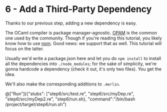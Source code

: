 # 6 - Add a Third-Party Dependency

Thanks to our previous step, adding a new dependency is easy.

The OCaml compiler is package manager-agnostic. [OPAM](https://opam.ocaml.org) is the common one used by the community. Though if you're reading this tutorial, you likely know how to use [npm](https://www.npmjs.com). Good news: we support that as well. This tutorial will focus on the latter.

Usually we'd write a package.json here and let you do `npm install` to install all the dependencies into `./node_modules`; for the sake of simplicity, we're gonna hardcode a dependency (check it out, it's only two files). You get the idea.

We'll also make the corresponding additions to `.merlin`.

@["Run"]({"stubs": ["step6/src/test.re", "step6/src/myDep.re", "step6/src/myDep2.re", "step6/run.sh}, "command":"/bin/bash /project/target/step6/run.sh")
